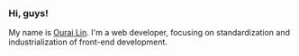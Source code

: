 ### Hi, guys!

My name is [Ourai Lin](https://ourai.ws/). I'm a web developer, focusing on standardization and industrialization of front-end development.
